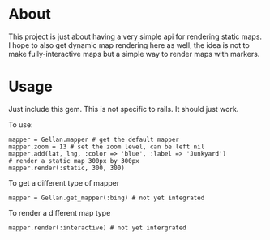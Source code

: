 # About

This project is just about having a very simple api for rendering static
maps. I hope to also get dynamic map rendering here as well, the idea is
not to make fully-interactive maps but a simple way to render maps with
markers.

# Usage

Just include this gem. This is not specific to rails. It should just
work.

To use:

    mapper = Gellan.mapper # get the default mapper
    mapper.zoom = 13 # set the zoom level, can be left nil
    mapper.add(lat, lng, :color => 'blue', :label => 'Junkyard')
    # render a static map 300px by 300px
    mapper.render(:static, 300, 300)

To get a different type of mapper 
    
    mapper = Gellan.get_mapper(:bing) # not yet integrated

To render a different map type
    
    mapper.render(:interactive) # not yet intergrated



